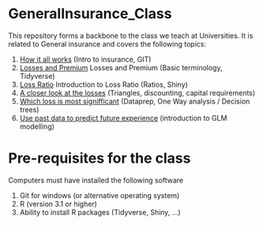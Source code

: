 # GeneralInsurance_Class
This repository forms a backbone to the class we teach at Universities. It is related to General insurance and covers the following topics:
  

  1) [How it all works](/Lessons/Lesson1/README.md) (Intro to insurance, GIT)
  2) [Losses and Premium](/Lessons/Lesson2/README.md) Losses and Premium (Basic terminology, Tidyverse)
  3) [Loss Ratio](/Lessons/Lesson3/README.md) Introduction to Loss Ratio (Ratios, Shiny)
  4) [A closer look at the losses](/Lessons/Lesson4/README.md) (Triangles, discounting, capital requirements)
  5) [Which loss is most signifficant](/Lessons/Lesson5/README.md) (Dataprep, One Way analysis / Decision trees)
  6) [Use past data to predict future experience](/Lessons/Lesson6/README.md) (introduction to GLM modelling)

# Pre-requisites for the class
Computers must have installed the following software
  1) Git for windows (or alternative operating system)
  2) R (version 3.1 or higher)  
  3) Ability to install R packages (Tidyverse, Shiny, ...)
